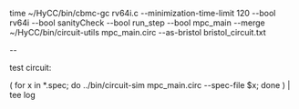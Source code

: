 
time ~/HyCC/bin/cbmc-gc rv64i.c --minimization-time-limit 120 --bool rv64i --bool sanityCheck --bool run_step --bool mpc_main --merge
~/HyCC/bin/circuit-utils mpc_main.circ --as-bristol bristol_circuit.txt


--

test circuit:

( for x in *.spec; do ../bin/circuit-sim mpc_main.circ --spec-file $x; done ) | tee log

